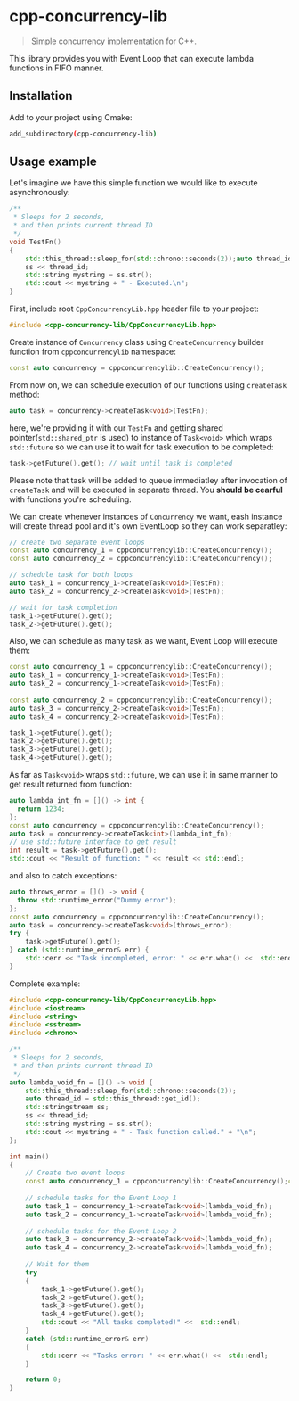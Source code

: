 # cpp-concurrency-lib
> Simple concurrency implementation for C++.

This library provides you with Event Loop that can execute lambda functions in FIFO manner.

## Installation

Add to your project using Cmake:

```sh
add_subdirectory(cpp-concurrency-lib)
```

## Usage example

Let's imagine we have this simple function we would like to execute asynchronously:
```cpp
/**
 * Sleeps for 2 seconds,
 * and then prints current thread ID
 */
void TestFn()
{
    std::this_thread::sleep_for(std::chrono::seconds(2));auto thread_id = std::this_thread::get_id();std::stringstream ss;
    ss << thread_id;
    std::string mystring = ss.str();
    std::cout << mystring + " - Executed.\n";
}
```

First, include root `CppConcurrencyLib.hpp` header file to your project:
```cpp
#include <cpp-concurrency-lib/CppConcurrencyLib.hpp>
```

Create instance of `Concurrency` class using `CreateConcurrency` builder function from `cppconcurrencylib` namespace:
```cpp
const auto concurrency = cppconcurrencylib::CreateConcurrency();
```

From now on, we can schedule execution of our functions using `createTask` method:
```cpp
auto task = concurrency->createTask<void>(TestFn);
```
here, we're providing it with our `TestFn` and getting shared pointer(`std::shared_ptr` is used) to instance of `Task<void>` which wraps `std::future` so we can use it to wait for task execution to be completed:
```cpp
task->getFuture().get(); // wait until task is completed
```
Please note that task will be added to queue immediatley after invocation of `createTask` and will be executed in separate thread. You **should be cearful** with functions you're scheduling.

We can create whenever instances of `Concurrency` we want, eash instance will create thread pool and it's own EventLoop so they can work separatley:
```cpp
// create two separate event loops
const auto concurrency_1 = cppconcurrencylib::CreateConcurrency();
const auto concurrency_2 = cppconcurrencylib::CreateConcurrency();

// schedule task for both loops
auto task_1 = concurrency_1->createTask<void>(TestFn);
auto task_2 = concurrency_2->createTask<void>(TestFn);

// wait for task completion
task_1->getFuture().get();
task_2->getFuture().get();
```

Also, we can schedule as many task as we want, Event Loop will execute them:
```cpp
const auto concurrency_1 = cppconcurrencylib::CreateConcurrency();
auto task_1 = concurrency_1->createTask<void>(TestFn);
auto task_2 = concurrency_1->createTask<void>(TestFn);
  
const auto concurrency_2 = cppconcurrencylib::CreateConcurrency();
auto task_3 = concurrency_2->createTask<void>(TestFn);
auto task_4 = concurrency_2->createTask<void>(TestFn);

task_1->getFuture().get();
task_2->getFuture().get();
task_3->getFuture().get();
task_4->getFuture().get();
```

As far as `Task<void>` wraps `std::future`, we can use it in same manner to get result returned from function:
```cpp
auto lambda_int_fn = []() -> int {
  return 1234;
};
const auto concurrency = cppconcurrencylib::CreateConcurrency();
auto task = concurrency->createTask<int>(lambda_int_fn);
// use std::future interface to get result
int result = task->getFuture().get();
std::cout << "Result of function: " << result << std::endl;
```
and also to catch exceptions:
```cpp
auto throws_error = []() -> void {
  throw std::runtime_error("Dummy error");
};
const auto concurrency = cppconcurrencylib::CreateConcurrency();
auto task = concurrency->createTask<void>(throws_error);
try {
    task->getFuture().get();
} catch (std::runtime_error& err) {
    std::cerr << "Task incompleted, error: " << err.what() <<  std::endl;
}
```

Complete example:
```cpp
#include <cpp-concurrency-lib/CppConcurrencyLib.hpp>
#include <iostream>
#include <string>
#include <sstream>
#include <chrono>

/**
 * Sleeps for 2 seconds,
 * and then prints current thread ID
 */
auto lambda_void_fn = []() -> void {
    std::this_thread::sleep_for(std::chrono::seconds(2));
    auto thread_id = std::this_thread::get_id();
    std::stringstream ss;
    ss << thread_id;
    std::string mystring = ss.str();
    std::cout << mystring + " - Task function called." + "\n";
};

int main()
{
    // Create two event loops
    const auto concurrency_1 = cppconcurrencylib::CreateConcurrency();const auto concurrency_2 = cppconcurrencylib::CreateConcurrency();
    
    // schedule tasks for the Event Loop 1
    auto task_1 = concurrency_1->createTask<void>(lambda_void_fn);
    auto task_2 = concurrency_1->createTask<void>(lambda_void_fn);
    
    // schedule tasks for the Event Loop 2
    auto task_3 = concurrency_2->createTask<void>(lambda_void_fn);
    auto task_4 = concurrency_2->createTask<void>(lambda_void_fn);
    
    // Wait for them
    try 
    {
        task_1->getFuture().get();
        task_2->getFuture().get();
        task_3->getFuture().get();
        task_4->getFuture().get();
        std::cout << "All tasks completed!" <<  std::endl;
    } 
    catch (std::runtime_error& err)
    {
        std::cerr << "Tasks error: " << err.what() <<  std::endl;
    }

    return 0;
}
```
